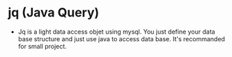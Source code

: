 jq (Java Query)
==
* Jq is a light data access objet using mysql. You just define your data base structure and just use java to access data base. It's recommanded for small project.
